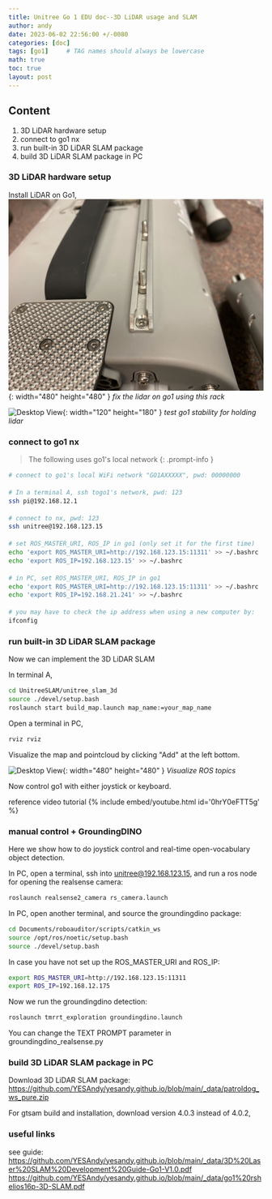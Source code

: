 ```yaml
---
title: Unitree Go 1 EDU doc--3D LiDAR usage and SLAM
author: andy
date: 2023-06-02 22:56:00 +/-0080
categories: [doc]
tags: [go1]     # TAG names should always be lowercase
math: true
toc: true
layout: post
---
```





## Content
1. 3D LiDAR hardware setup
2. connect to go1 nx
3. run built-in 3D LiDAR SLAM package
4. build 3D LiDAR SLAM package in PC


### 3D LiDAR hardware setup

Install LiDAR on Go1, 
![Desktop View](/assets/img/post/2023-06-02-install-lidar.jpg){: width="480" height="480" }
_fix the lidar on go1 using this rack_

![Desktop View](/assets/img/post/2023-05-30-go1-holding-lidar.gif){: width="120" height="180" }
_test go1 stability for holding lidar_


### connect to go1 nx
> The following uses go1's local network
{: .prompt-info }

```bash
# connect to go1's local WiFi network "GO1AXXXXX", pwd: 00000000

# In a terminal A, ssh togo1's network, pwd: 123
ssh pi@192.168.12.1

# connect to nx, pwd: 123
ssh unitree@192.168.123.15

# set ROS_MASTER_URI, ROS_IP in go1 (only set it for the first time)
echo 'export ROS_MASTER_URI=http://192.168.123.15:11311' >> ~/.bashrc
echo 'export ROS_IP=192.168.123.15' >> ~/.bashrc

# in PC, set ROS_MASTER_URI, ROS_IP in go1
echo 'export ROS_MASTER_URI=http://192.168.123.15:11311' >> ~/.bashrc
echo 'export ROS_IP=192.168.21.241' >> ~/.bashrc

# you may have to check the ip address when using a new computer by:
ifconfig

```

### run built-in 3D LiDAR SLAM package

Now we can implement the 3D LiDAR SLAM

In terminal A,
```bash
cd UnitreeSLAM/unitree_slam_3d
source ./devel/setup.bash
roslaunch start build_map.launch map_name:=your_map_name
```

Open a terminal in PC,
```bash
rviz rviz
```

Visualize the map and pointcloud by clicking "Add" at the left bottom.

![Desktop View](/assets/img/post/2023-09-22-rviz-add-topic){: width="480" height="480" }
_Visualize ROS topics_

Now control go1 with either joystick or keyboard.

reference video tutorial
{% include embed/youtube.html id='0hrY0eFTT5g' %}

### manual control + GroundingDINO
Here we show how to do joystick control and real-time open-vocabulary object detection.

In PC, open a terminal, ssh into unitree@192.168.123.15, and run a ros node for opening the realsense camera:
```bash
roslaunch realsense2_camera rs_camera.launch
```

In PC, open another terminal, and source the groundingdino package:
```bash
cd Documents/roboauditor/scripts/catkin_ws
source /opt/ros/noetic/setup.bash
source ./devel/setup.bash
```

In case you have not set up the ROS_MASTER_URI and ROS_IP:
```bash
export ROS_MASTER_URI=http://192.168.123.15:11311
export ROS_IP=192.168.12.175
```

Now we run the groundingdino detection:
```bash
roslaunch tmrrt_exploration groundingdino.launch
```

You can change the TEXT PROMPT parameter in groundingdino_realsense.py

### build 3D LiDAR SLAM package in PC
Download 3D LiDAR SLAM package: <https://github.com/YESAndy/yesandy.github.io/blob/main/_data/patroldog_ws_pure.zip>

For gtsam build and installation, download version 4.0.3 instead of 4.0.2,



### useful links
see guide: 
<https://github.com/YESAndy/yesandy.github.io/blob/main/_data/3D%20Laser%20SLAM%20Development%20Guide-Go1-V1.0.pdf>
<https://github.com/YESAndy/yesandy.github.io/blob/main/_data/go1%20rshelios16p-3D-SLAM.pdf>

